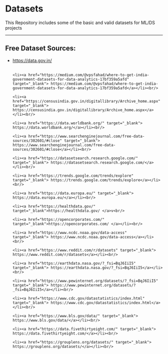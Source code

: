 # Datasets
This Repository includes some of the basic and valid datasets for ML/DS projects

---

## Free Dataset Sources:

<ul>
    <li><a href="https://data.gov.in/" target="_blank">https://data.gov.in/ </a></li><br/>

    <li><a href="https://medium.com/@vpsfahad/where-to-get-india-government-datasets-for-data-analytics-17bf359a5afd" target="_blank"> https://medium.com/@vpsfahad/where-to-get-india-government-datasets-for-data-analytics-17bf359a5afd</a></li><br/>

    <li><a href="https://censusindia.gov.in/digitallibrary/Archive_home.aspx" target="_blank"> https://censusindia.gov.in/digitallibrary/Archive_home.aspx</a></li><br/>

    <li><a href="https://data.worldbank.org/" target="_blank"> https://data.worldbank.org/</a></li><br/>

    <li><a href="https://www.searchenginejournal.com/free-data-sources/302601/#close" target="_blank"> https://www.searchenginejournal.com/free-data-sources/302601/#close</a></li><br/>

    <li><a href="https://datasetsearch.research.google.com/" target="_blank"> https://datasetsearch.research.google.com/</a></li><br/>

    <li><a href="https://trends.google.com/trends/explore" target="_blank"> https://trends.google.com/trends/explore</a></li><br/>

    <li><a href="https://data.europa.eu/" target="_blank"> https://data.europa.eu/</a></li><br/>

    <li><a href="https://healthdata.gov/" target="_blank">https://healthdata.gov/ </a>v<br/>

    <li><a href="https://opencorporates.com/" target="_blank">https://opencorporates.com/ </a></li><br/>

    <li><a href="https://www.ncdc.noaa.gov/data-access" target="_blank"> https://www.ncdc.noaa.gov/data-access</a></li><br/>

    <li><a href="https://www.reddit.com/r/datasets" target="_blank"> https://www.reddit.com/r/datasets</a></li><br/>

    <li><a href="https://earthdata.nasa.gov/?_fsi=BqJ6IiI5" target="_blank"> https://earthdata.nasa.gov/?_fsi=BqJ6IiI5</a></li><br/>

    <li><a href="https://www.pewinternet.org/datasets/?_fsi=BqJ6IiI5" target="_blank"> https://www.pewinternet.org/datasets/?_fsi=BqJ6IiI5</a></li><br/>

    <li><a href="https://www.cdc.gov/datastatistics/index.html" target="_blank"> https://www.cdc.gov/datastatistics/index.html</a></li><br/>

    <li><a href="https://www.bls.gov/data/" target="_blank"> https://www.bls.gov/data/</a></li><br/>

    <li><a href="https://data.fivethirtyeight.com/" target="_blank"> https://data.fivethirtyeight.com/</a></li><br/>

    <li><a href="https://grouplens.org/datasets/" target="_blank"> https://grouplens.org/datasets/</a></li><br/>


</ul>
